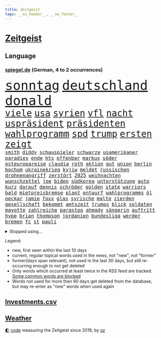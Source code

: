 ```yaml
---
title: Zeitgeist
tags: __no_header__, __no_footer__
---
```


# [Zeitgeist](https://oliz.io/zeitgeist/)

## Language

<h3><a href="https://www.spiegel.de" target="_blank">spiegel.de</a> (German, 4 to 2 occurrences)</h3>
<p style="font-family:monospace">
<span style="font-size:32pt"><a href="news_links.html#sonntag" class="current">sonntag</a></span>
<span style="font-size:32pt"><a href="news_links.html#deutschland" class="current">deutschland</a></span>
<span style="font-size:32pt"><a href="news_links.html#donald" class="current">donald</a></span>
<br>
<span style="font-size:22pt"><a href="news_links.html#viele" class="current">viele</a></span>
<span style="font-size:22pt"><a href="news_links.html#usa" class="current">usa</a></span>
<span style="font-size:22pt"><a href="news_links.html#syrien" class="current">syrien</a></span>
<span style="font-size:22pt"><a href="news_links.html#vfl" class="current">vfl</a></span>
<span style="font-size:22pt"><a href="news_links.html#nacht" class="current">nacht</a></span>
<span style="font-size:22pt"><a href="news_links.html#uspräsident" class="current">uspräsident</a></span>
<span style="font-size:22pt"><a href="news_links.html#präsidenten" class="current">präsidenten</a></span>
<span style="font-size:22pt"><a href="news_links.html#wahlprogramm" class="new">wahlprogramm</a></span>
<span style="font-size:22pt"><a href="news_links.html#spd" class="current">spd</a></span>
<span style="font-size:22pt"><a href="news_links.html#trump" class="current">trump</a></span>
<span style="font-size:22pt"><a href="news_links.html#ersten" class="current">ersten</a></span>
<span style="font-size:22pt"><a href="news_links.html#zeigt" class="current">zeigt</a></span>
<br>
<span style="font-size:12pt"><a href="news_links.html#smith" class="current">smith</a></span>
<span style="font-size:12pt"><a href="news_links.html#diddy" class="current">diddy</a></span>
<span style="font-size:12pt"><a href="news_links.html#schauspieler" class="current">schauspieler</a></span>
<span style="font-size:12pt"><a href="news_links.html#schwarze" class="current">schwarze</a></span>
<span style="font-size:12pt"><a href="news_links.html#usamerikaner" class="current">usamerikaner</a></span>
<span style="font-size:12pt"><a href="news_links.html#paradies" class="current">paradies</a></span>
<span style="font-size:12pt"><a href="news_links.html#ende" class="current">ende</a></span>
<span style="font-size:12pt"><a href="news_links.html#hts" class="new">hts</a></span>
<span style="font-size:12pt"><a href="news_links.html#offenbar" class="current">offenbar</a></span>
<span style="font-size:12pt"><a href="news_links.html#markus" class="current">markus</a></span>
<span style="font-size:12pt"><a href="news_links.html#söder" class="current">söder</a></span>
<span style="font-size:12pt"><a href="news_links.html#osteuropareise" class="new">osteuropareise</a></span>
<span style="font-size:12pt"><a href="news_links.html#claudia" class="current">claudia</a></span>
<span style="font-size:12pt"><a href="news_links.html#roth" class="current">roth</a></span>
<span style="font-size:12pt"><a href="news_links.html#aktion" class="current">aktion</a></span>
<span style="font-size:12pt"><a href="news_links.html#gut" class="current">gut</a></span>
<span style="font-size:12pt"><a href="news_links.html#union" class="current">union</a></span>
<span style="font-size:12pt"><a href="news_links.html#berlin" class="current">berlin</a></span>
<span style="font-size:12pt"><a href="news_links.html#bochum" class="current">bochum</a></span>
<span style="font-size:12pt"><a href="news_links.html#ukrainekrieg" class="current">ukrainekrieg</a></span>
<span style="font-size:12pt"><a href="news_links.html#kyjiw" class="current">kyjiw</a></span>
<span style="font-size:12pt"><a href="news_links.html#meldet" class="current">meldet</a></span>
<span style="font-size:12pt"><a href="news_links.html#russischen" class="current">russischen</a></span>
<span style="font-size:12pt"><a href="news_links.html#drohnenangriff" class="current">drohnenangriff</a></span>
<span style="font-size:12pt"><a href="news_links.html#zerstört" class="current">zerstört</a></span>
<span style="font-size:12pt"><a href="news_links.html#2025" class="current">2025</a></span>
<span style="font-size:12pt"><a href="news_links.html#weihnachten" class="current">weihnachten</a></span>
<span style="font-size:12pt"><a href="news_links.html#wunschzettel" class="current">wunschzettel</a></span>
<span style="font-size:12pt"><a href="news_links.html#joe" class="current">joe</a></span>
<span style="font-size:12pt"><a href="news_links.html#biden" class="current">biden</a></span>
<span style="font-size:12pt"><a href="news_links.html#südkorea" class="current">südkorea</a></span>
<span style="font-size:12pt"><a href="news_links.html#unterstützung" class="current">unterstützung</a></span>
<span style="font-size:12pt"><a href="news_links.html#auto" class="current">auto</a></span>
<span style="font-size:12pt"><a href="news_links.html#kurz" class="current">kurz</a></span>
<span style="font-size:12pt"><a href="news_links.html#darauf" class="current">darauf</a></span>
<span style="font-size:12pt"><a href="news_links.html#dennis" class="current">dennis</a></span>
<span style="font-size:12pt"><a href="news_links.html#schröder" class="current">schröder</a></span>
<span style="font-size:12pt"><a href="news_links.html#golden" class="current">golden</a></span>
<span style="font-size:12pt"><a href="news_links.html#state" class="current">state</a></span>
<span style="font-size:12pt"><a href="news_links.html#warriors" class="current">warriors</a></span>
<span style="font-size:12pt"><a href="news_links.html#bald" class="current">bald</a></span>
<span style="font-size:12pt"><a href="news_links.html#mietpreisbremse" class="current">mietpreisbremse</a></span>
<span style="font-size:12pt"><a href="news_links.html#plant" class="current">plant</a></span>
<span style="font-size:12pt"><a href="news_links.html#entwurf" class="current">entwurf</a></span>
<span style="font-size:12pt"><a href="news_links.html#wahlprogramms" class="new">wahlprogramms</a></span>
<span style="font-size:12pt"><a href="news_links.html#öl" class="current">öl</a></span>
<span style="font-size:12pt"><a href="news_links.html#neckar" class="current">neckar</a></span>
<span style="font-size:12pt"><a href="news_links.html#jamie" class="current">jamie</a></span>
<span style="font-size:12pt"><a href="news_links.html#foxx" class="new">foxx</a></span>
<span style="font-size:12pt"><a href="news_links.html#glas" class="current">glas</a></span>
<span style="font-size:12pt"><a href="news_links.html#syrische" class="current">syrische</a></span>
<span style="font-size:12pt"><a href="news_links.html#malte" class="current">malte</a></span>
<span style="font-size:12pt"><a href="news_links.html#zierden" class="new">zierden</a></span>
<span style="font-size:12pt"><a href="news_links.html#gesellschaft" class="current">gesellschaft</a></span>
<span style="font-size:12pt"><a href="news_links.html#bekommt" class="current">bekommt</a></span>
<span style="font-size:12pt"><a href="news_links.html#amtszeit" class="current">amtszeit</a></span>
<span style="font-size:12pt"><a href="news_links.html#trumps" class="current">trumps</a></span>
<span style="font-size:12pt"><a href="news_links.html#blick" class="current">blick</a></span>
<span style="font-size:12pt"><a href="news_links.html#soldaten" class="current">soldaten</a></span>
<span style="font-size:12pt"><a href="news_links.html#mayotte" class="new">mayotte</a></span>
<span style="font-size:12pt"><a href="news_links.html#zahlreiche" class="current">zahlreiche</a></span>
<span style="font-size:12pt"><a href="news_links.html#parastoo" class="new">parastoo</a></span>
<span style="font-size:12pt"><a href="news_links.html#ahmady" class="new">ahmady</a></span>
<span style="font-size:12pt"><a href="news_links.html#sängerin" class="current">sängerin</a></span>
<span style="font-size:12pt"><a href="news_links.html#auftritt" class="current">auftritt</a></span>
<span style="font-size:12pt"><a href="news_links.html#hype" class="current">hype</a></span>
<span style="font-size:12pt"><a href="news_links.html#brian" class="current">brian</a></span>
<span style="font-size:12pt"><a href="news_links.html#thompson" class="current">thompson</a></span>
<span style="font-size:12pt"><a href="news_links.html#jordanien" class="current">jordanien</a></span>
<span style="font-size:12pt"><a href="news_links.html#bundesliga" class="current">bundesliga</a></span>
<span style="font-size:12pt"><a href="news_links.html#werder" class="current">werder</a></span>
<span style="font-size:12pt"><a href="news_links.html#bremen" class="current">bremen</a></span>
<span style="font-size:12pt"><a href="news_links.html#fc" class="current">fc</a></span>
<span style="font-size:12pt"><a href="news_links.html#st" class="current">st</a></span>
<span style="font-size:12pt"><a href="news_links.html#pauli" class="current">pauli</a></span>
</p>
<details>
<summary>Stopped using...</summary>
<p class="former" style="font-size:12pt">
nachfolge(1516) schwarzen(1516) kauft(1515) digitalisierung(1514) humanitäre(1514) liverpool(1514) ruhe(1514) sonne(1514) wechselt(1514) brüssel(1513) dienst(1513) genannt(1513) klaren(1513) konzerne(1513) niederländische(1513) private(1513) unabhängige(1513) versuch(1513) flughafen(1512) identifiziert(1512) nazis(1512) villa(1512) amsterdam(1511) erteilt(1511) falsche(1511) favoriten(1511) freiheitsstrafe(1511) gestoßen(1511) hieß(1511) ifoinstitut(1511) lust(1511) österreichs(1511) alpen(1510) angeklagter(1510) atmosphäre(1510) geholt(1510) schaltet(1510) deutlichen(1509) doppelt(1509) entdeckte(1509) golf(1509) jüngeren(1509) verbieten(1509) verhalten(1509) englischen(1508) enorm(1508) gehalten(1508) moderne(1508) schiedsrichter(1508) vermutlich(1508) aktuell(1507) arsenal(1507) hass(1507) hintergründe(1507) polizist(1507) sports(1507) wales(1507) überlebte(1507) beamten(1506) gefährlichen(1506) i(1506) interesse(1506) niederlande(1506) rassistische(1506) sinnvoll(1506) tötete(1506) wechseln(1506) botschaften(1505) mannschaft(1505) sicherheitsbehörden(1505) starten(1505) verlegt(1505) ausgeschlossen(1504) erschüttert(1504) ii(1504) infektion(1504) landkreis(1504) 2018(1503) betrieb(1503) durchsetzen(1503) innenministerium(1503) tödlicher(1503) ermöglichen(1502) infrage(1502) trainiert(1502) hotels(1501) pressestimmen(1501) erkenntnisse(1500) erneuten(1499) lebte(1499) löste(1499) stieg(1499) gefragt(1498) käufer(1498) möglichst(1498) schottland(1498) überraschung(1498) august(1497) besuchen(1497) eigener(1497) mehrfach(1497) rassistischen(1497) üben(1497) antisemitismus(1496) deals(1496) e(1496) enden(1496) kevin(1496) gesetze(1495) mitteln(1495) begriff(1494) demokratische(1494) töten(1494) auflagen(1493) küstenwache(1493) verbände(1493) verzichten(1491) ökonomen(1491) mecklenburgvorpommern(1490) katholische(1489) projekte(1488) entschuldigung(1485) automatisch(1482) großem(1481) prognose(1478) fehlende(1477) hilfen(1477) vfb(1476) dauert(1473) schock(1469) gebieten(1456) drohne(1450) rache(1449) einfache(1439) gewinne(1412) milliardär(1395) belästigung(1381) rückgang(1366) strecken(1349) orte(1347) verlag(1320) 38(1275) lehren(1272) umkämpften(1201) börsen(1181) entlasten(1163) vorfeld(1154) regierungschefin(1139) hendrik(1136) schülerin(1122) sank(1087) einziger(1083) verabschieden(1083) bat(1066) gefechte(1062) zusammenhalt(1055) positiven(1023) flughäfen(1021) samt(1006) gelöst(1002) spiegeltitelstory(1001) terror(1000) töchter(982) links(979) lindners(974) ausstieg(960) handys(957) hammer(946) schlamm(941) dahin(940) israelis(925) sinne(921) dänischen(915) japanische(915) budapest(914) stockholm(904) schwächen(903) risiken(892) misshandelt(891) finde(890) erlegen(874) folgten(870) rettungsaktion(870) usrepublikaner(870) schwächelt(868) antony(858) bürgergeld(843) giorgia(839) pleiten(838) kommunikation(811) kontroverse(809) tel(803) nationaltrainer(799) aviv(792) forschung(770) indonesien(769) künstlicher(767) verehrt(757) abgeben(749) überlebende(736) jüdische(735) technische(733) gast(731) roland(724) flogen(722) mächtige(720) 47(719) kieler(709) day(700) venedig(700) flaschen(680) getragen(672) befasst(670) bürokratie(669) 5000(666) weimar(662) läufer(657) 51(649) attackieren(649) stil(645) aufträge(639) gen(617) miami(615) umsetzen(615) überwunden(613) asylpolitik(611) wrack(610) betrunkener(609) kader(603) zeuge(602) zurückgetreten(594) dringt(593) schottischen(592) victor(591) lina(584) ost(582) forscherin(581) jagen(581) massenhaft(581) beine(578) einsturz(577) erstem(577) nachts(577) katrin(574) schief(572) auffällig(568) ereignis(564) pilot(561) vorgenommen(561) schockiert(557) gehandelt(555) 9(554) infolge(552) blamiert(550) sandra(544) staats(541) zügen(522) greta(521) prägte(516) ärmelkanal(513) afdpolitiker(499) surfen(499) goldene(495) leitartikel(493) nächster(490) froh(488) wegovy(488) butter(477) instagrampost(477) parlamentswahl(477) airport(473) militärhilfe(473) geöffnet(471) körperliche(469) dauerte(468) samstagabend(468) mary(462) tisch(461) goldenen(459) jon(459) dirk(457) arena(456) rekonstruktion(456) campus(455) kneipen(455) wohnviertel(455) afdchef(454) kontrollverlust(448) fußballfans(442) reformiert(441) spdgeneralsekretär(439) zurückhaltend(433) 12000(431) königshaus(428) verfolgte(427) sportlich(425) verschickt(425) expertin(422) emily(421) flüchtig(417) grenzregion(417) mobbing(413) ausfälle(412) taucht(411) ungerecht(411) wütend(406) intern(405) wiedervereinigung(404) kundgebung(402) bestätigte(401) einfachen(398) emotionaler(397) massaker(397) hamasgeiseln(395) nouripour(395) überraschende(395) eingedrungen(393) schlaf(389) rafah(388) sicherheitsgründen(388) versammelt(386) brandt(383) verwenden(381) fußballspieler(375) beyoncé(373) student(371) ampelpartner(369) manch(368) ehepaar(362) unruhen(354) erschoss(351) exprofi(349) simon(345) unwahrscheinlich(344) dorthin(343) playoffs(341) südosten(341) usdollar(340) grundgesetz(338) is(338) gerungen(337) verstößt(337) zeitalter(336) finanziellen(334) geschützt(331) spdabgeordnete(329) hochwasser(328) on(328) passte(325) frustriert(323) präsentierte(323) 180(322) spekulationen(322) can(319) 1980(316) katz(315) passagier(313) japaner(312) meere(310) senator(308) western(306) 2006(305) sächsische(305) konkurrentin(301) go(300) gefühlt(299) lutz(299) 65jährige(297) begraben(296) spottet(296) abgewiesen(294) wgzimmerpreise(293) korrigiert(290) solches(289) ampelstreit(288) pferd(288) bundesstraße(279) verschwindet(279) regionalzug(274) 17jähriger(273) ewigkeit(271) fair(271) sitze(271) frist(269) maximilian(269) falschinformationen(265) kimmel(263) major(262) anschließenden(261) superstars(261) eindeutig(260) rhetorik(259) kreativ(258) marseille(257) ruth(257) filmset(256) persönlichkeit(256) techmilliardär(256) versöhnung(256) ringe(253) jamal(252) musiala(252) genervt(251) vielfach(250) vertritt(249) klassenerhalt(248) koch(248) widmet(247) auftreten(246) award(246) geschoben(246) auswärtigen(244) vermont(244) prahlt(240) parlaments(239) fußballbund(236) strahlkraft(236) köpfe(235) chronik(231) fangen(231) set(231) aufräumarbeiten(228) abgeschoben(226) lachgas(226) rechnung(226) straßenbahn(226) louis(225) hunderttausenden(224) türen(224) iraner(223) bejubelt(218) düstere(218) verlobung(218) schürt(215) aufgebrochen(214) bruno(214) loben(214) verunsichert(214) aufhebung(213) konzerten(213) ungewollt(213) worüber(211) flair(210) johnson(210) usgericht(210) vergisst(209) indiana(206) parkplatz(206) amtsträger(204) angeschlossen(203) hals(203) vodafone(203) 28jährige(200) clip(198) verdachtsfall(198) polarisiert(197) begeisterung(196) haare(196) taktik(196) verlegen(196) alarmstufe(195) bnd(195) brötchen(195) hagel(195) umzug(195) unterhalten(194) verschärfung(194) azubis(193) russlandukrainenews(193) voraussetzungen(193) wüst(192) haie(191) ignorieren(191) genauen(190) regensburg(190) gefährliches(189) moderatorin(189) intensiven(188) match(188) schumachers(188) geteilt(187) psychischer(187) enkelin(185) krimi(185) rasmus(184) basketballliga(183) usbehörden(182) albanien(179) steven(179) griechischen(178) tierischer(178) sicherheitsberater(176) hut(172) kryptowährungen(172) ähnelt(172) 23jähriger(171) apotheken(171) verschiedener(171) /(170) surfer(169) verwaltungsgericht(168) co₂ausstoß(167) aufgetreten(166) erlangte(166) fluch(166) schutt(165) einreiseverbot(164) jubelt(164) niedrigste(164) redaktion(164) spdfraktion(163) indische(162) wahlkreis(162) gleichen(161) mac(161) wussten(160) auswärtsspiel(159) lindenberg(159) postings(159) waldbrand(159) nazideutschland(157) linkenchefin(156) reichste(156) spuckt(156) verabschiedete(156) jemandem(155) heiratet(154) maskottchen(154) raue(154) alliierten(153) 27jähriger(152) 33jähriger(151) königliche(151) psychotherapeut(151) indonesischen(150) müdigkeit(150) wars(150) eingebrochen(149) hollywoodstars(149) mcdonald's(149) usmilitär(149) umgesetzt(148) beifahrer(147) usautobauer(147) ansiedlung(146) aufzuhalten(145) friseur(145) gazastadt(145) jong(145) un(145) dieselbe(144) riecht(144) stünden(143) demokrat(142) hofer(142) schalteten(142) blutige(141) kinderbuch(141) auszugeben(140) gefürchtet(140) küren(140) rudert(140) 38jährige(139) neudelhi(139) schilderte(137) ausgetreten(135) bemühungen(135) geschah(135) gregg(135) inlandsgeheimdienst(135) pretty(135) präsidentschaft(135) erkrankungen(134) harmonie(134) 41(133) angekündigte(133) reisenden(133) abnehmspritzen(132) atlantik(132) sicherte(132) trauma(132) america(131) inside(131) kriselnde(131) behauptungen(130) simone(130) bundestags(129) privatleben(129) tony(129) wohnraum(129) aufschlag(128) ausgeschieden(127) erschließen(126) sympathien(126) drohenden(125) schlusslicht(125) brannten(124) haar(123) melania(123) merz'(123) extinction(122) rebellion(122) lächerlich(121) bswchefin(120) personalie(120) anschlagsplänen(119) erschießt(119) gefängnisse(119) mobilisieren(119) öffentlicher(119) schmuggeln(118) wischen(118) demokratin(117) junior(117) kontrahenten(117) besuche(116) lehrt(116) moreno(116) analysen(115) erweist(115) jd(114) pitzke(114) vance(114) anstrengend(113) rechtsextrem(113) vorstände(113) waffenbesitz(113) erfand(112) karriereberaterin(112) slogan(112) zögern(112) bolivien(111) forscherteam(111) kreuzfahrt(111) nachwuchshoffnung(111) renommiertesten(111) vorgegangen(111) bundesjustizminister(110) kurzen(110) widerspruch(110) auslöst(109) gestaltet(109) francesca(108) gelber(108) notlanden(107) j(106) konkreter(106) renate(106) ampelkrise(105) konjunkturflaute(105) leistet(105) lukaschenko(105) rückschläge(105) steuerbetrug(105) autokrat(104) reformieren(104) vorschlägen(104) 69(103) abtreibung(103) bedrohlich(103) kalifornischen(103) fremd(102) autokraten(101) erleichtern(101) hans(101) härtesten(101) sahin(101) vernichtet(101) ermöglicht(100) imane(100) khelif(100) ozempic(100) tagesordnung(100) viermal(100) 18000(99) dichtmachen(99) diebesgut(99) geschlecht(99) formiert(98) militante(98) gutachter(97) norddeutschen(97) stichelt(97) strömung(97) busunfall(96) drohten(96) nelles(96) prallen(96) brennender(95) kilometerweit(95) randale(95) unabhängigkeit(95) geruchssinn(94) würzburg(94) mutig(93) illusion(92) kloster(92) organisationen(92) ausgezeichnete(91) bemerkbar(91) frauenrechte(91) landesweit(91) nick(91) technischer(91) dauerstreit(90) stritt(90) breakerin(89) jakarta(89) paketen(89) podcaster(89) uspräsidentschaftswahl(89) gesichtserkennung(88) gíslason(88) letztlich(88) professionell(88) tasse(88) traditionsklub(88) unterliefen(88) weitaus(88) arne(87) finanzexperte(87) halbwegs(87) hochzeitsgesellschaft(87) beruht(86) doha(86) erfahre(86) importen(86) lehrkraft(86) ruderte(86) wohngebiete(86) alarmierende(85) greifswald(85) katastrophen(85) legendenumrankten(85) 55(84) ajax(84) aken(84) anhängern(84) behaupteten(84) familienvater(84) gunn(84) neigen(84) rachael(84) zurückgeworfen(84) öffnung(84) gegenangriff(83) lobende(83) nachhaltig(83) california(82) garantieren(82) trieb(82) with(82) zerfällt(82) 30000(81) absender(81) fackel(81) 94(80) andernfalls(80) bekämpft(80) egoistisch(80) flüchtete(80) ines(80) klauen(80) mahnung(80) heidi(79) lehramt(79) 32jähriger(78) 91(78) ausweitung(78) gropp(78) luis(78) reint(78) schwerdtner(78) umbauen(78) videospiele(78) vorgemacht(78) zuständig(78) call(77) sicherheitsbedenken(77) sogenanntem(77) trumpfan(77) bemerkte(76) fahrlässiger(76) gedicht(76) guardian(76) mobilisiert(76) strafstöße(76) uskorrespondent(76) usverteidigungsministerium(76) werkzeug(76) dc(75) gutem(75) jüterbog(75) komplexe(75) stücke(75) asylrecht(74) austria(74) beschimpfte(74) diebstähle(74) erreichte(74) kambodscha(74) kramatorsk(74) mauerfall(74) nevada(74) usbundesstaaten(74) verrohung(74) zulässig(74) dua(73) gastgeberland(73) hvaldimir(73) lipa(73) spionagewal(73) südfrankreich(73) überfalls(73) banner(72) instrumentalisierung(72) auslandsreise(71) dfbkapitän(71) golflegende(71) nochmals(71) udo(71) anwendungen(70) ausgewiesen(70) befugnisse(70) dfbkader(70) gestiegenen(70) teller(70) uskriegsschiffs(70) uss(70) vorangehen(70) bereisen(69) geküsst(69) zurückzutreten(69) braunschweig(68) flexibilität(68) miller(68) missgeschick(68) populären(68) schwärmen(68) wahlleiter(68) dancing(67) dargestellt(67) essenziell(67) how(67) ligaspiel(67) schönheitsideale(67) begehen(66) fregatte(66) grenzübergang(66) kulturen(66) dreieinhalb(65) garage(65) tricksereien(65) armes(64) austragen(64) empathie(64) são(64) direktor(63) führungsrolle(63) leistungsfähigere(63) akzeptiert(62) beneiden(62) grammy(62) hof(62) macheten(62) stöcken(62) uschiphersteller(62) absolute(61) ausgebrannte(61) autokratien(61) ernannten(61) heimarbeit(61) vda(61) yair(61) nationalparks(60) regnet(60) spiegelkorrespondenten(60) verlobte(60) verschwörungstheoretiker(60) zerbröselt(60) angesagtesten(59) beisein(59) flutopfer(59) keinesfalls(59) lehrerinnen(59) schreckensszenario(59) angefühlt(58) durchzuführen(58) wählern(58) anzulocken(57) nrwministerpräsident(57) vermasselt(57) abos(56) achtmalige(56) angefangen(56) carolabrücke(56) geworben(56) hecking(56) inter(56) jahn(56) loslassen(56) lügner(56) saintgermain(56) ungewöhnlicher(56) ahnt(55) drogenbanden(55) linksextremistischen(55) räumte(55) unberechenbar(55) frisur(54) alternativvorschlag(53) inszeniertes(53) studiert(53) 1999(52) husten(52) intelfabrik(52) psychogramm(52) statements(52) transportieren(52) verirrt(52) vertrieb(52) beschwört(51) dreierpack(51) elfjähriger(51) erzbischof(51) filmbranche(51) frauenhaus(51) germany(51) gewahrt(51) ruinen(51) stabschefin(51) negativen(50) night(50) pinkelt(50) saturday(50) sozialdemokratie(50) tiktokvideo(50) verrückt(50) fridays(49) future(49) ilk(49) latinos(49) çağla(49) arizona(48) lungenentzündung(48) nacktfotos(48) paula(48) rängen(48) sandkasten(48) verarbeitet(48) dauer(47) einfamilienhaus(47) evangelische(47) kriegsschiff(47) neapel(47) nflstar(47) verborgenen(47) ansagen(46) ausgezählt(46) ewige(46) parks(46) selbstmord(46) dateien(45) ishiba(45) nadel(45) shigeru(45) stimmabgabe(45) verbündeter(45) wählergruppen(45) ausgekundschaftet(44) brady(44) klimaaktivistinnen(44) mithu(44) revolutionäre(44) sanyal(44) schweizerin(44) wahlnacht(44) beutel(43) chip(43) furrer(43) kunsthalle(43) muriel(43) regierungserklärung(43) aufhörte(42) maler(42) pink(42) raketenbeschuss(42) supermodel(42) aires(41) buenos(41) bundeskanzleramt(41) fünfprozenthürde(41) kern(41) scheidender(41) uszerstörer(41) junges(40) kotropfen(40) landtagspräsident(40) sweeney(40) verlieben(40) zugfahrt(40) ausfliegen(39) canterbury(39) hauptsitz(39) umfunktioniert(39) weißes(39) 42jährige(38) autoritär(38) vergessene(38) wahlkampfgetöse(38) bindung(37) buxtehude(37) entgegenkommen(37) gazakonflikt(37) ingenieure(37) legislatur(37) nationalteam(37) preisentwicklung(37) befreiungsschlag(36) gary(36) graben(36) schifffahrt(36) harris’(35) schriftstellerinnen(35) staatsfernsehen(35) thunberg(35) untersuchten(35) videospielen(35) andrés(34) ausschreibung(34) fraktionen(34) kohlendioxid(34) machbar(34) most(34) oberstem(34) abschrecken(33) büros(33) costner(33) deutschlandreise(33) oscarpreisträgern(33) prophetische(33) pöbeleien(33) tuchel(33) wc(33) aok(32) barrymore(32) branchenverband(32) drew(32) emirat(32) erkranken(32) grundlagen(32) knüpft(32) manipulieren(32) orchester(32) praxen(32) sonntagmorgen(32) speichern(32) journalismus(31) morales(31) zurückzudrängen(31) anklicken(30) erwarteten(30) interessantesten(30) mitgeteilt(30) ora(30) schulsystem(30) sklaverei(30) anheben(29) ausgezahlt(29) bundestagsabgeordneten(29) leser(29) leserinnen(29) meditieren(29) qual(29) aussetzung(28) gegenseite(28) intranet(28) misstrauisch(28) shell(28) überzieht(28) eingeweiht(27) kompetenz(27) schubert(27) delfine(26) militärstützpunkt(26) rwe(26) 80000(25) angriffskriegs(25) down(25) fluchtnovelle(25) gefallenen(25) reaktiviert(25) schwärmt(25) braun(24) dreesen(24) dummheit(24) hauptgrund(24) janchristian(24) leistungsträger(24) minderjähriger(24) modeschöpfer(24) onlineportal(24) personalien(24) polizeikontrolle(24) zweitrangig(24) zügige(24) antisemitismusresolution(23) cent(23) erweckt(23) eugipfel(23) gruppenantrag(23) kompromisse(23) nordkoreanische(23) romeo(23) umzugehen(23) versicherungen(23) zünden(23) 45000(22) ey(22) flaute(22) ikonisches(22) konzernen(22) überholen(22) filmsatire(21) gladiator(21) lufthansamaschine(21) medikamentenengpässe(21) ridley(21) selbstbewusst(21) vierteljahrhundert(21) überweisung(21) ablehnen(20) gipfeltreffen(20) maischberger(20) populistin(20) sondierungsgespräche(20) verantwortungslos(20) 53jährige(19) asylantrag(19) burgern(19) märtyrer(19) sendungen(19) sondierung(19) ölminister(19) bekennender(18) duty(18) zurückgestellt(18) antike(17) augsburggablingen(17) gegenseitiger(17) lissabon(17) postkarten(17) tarifstreit(17) clever(16) kippe(16) soccer(16) stabile(16) trumpberater(16) chalamet(15) kees(15) lieferwagen(15) timothée(15) türmen(15) weltkriege(15) wonderen(15) benner(14) entschlossen(14) nbasaison(14) reiches(14) tathergang(14) witzen(14) bedient(13) eingespannt(13) evo(13) landesverbandes(13) stuttgarts(13) überfälle(13) fahre(12) jahrhundertunwetter(12) kunstfigur(12) soli(12) unoklimakonferenz(12) verabreicht(12) fußballklub(11) gefängnismitarbeiter(11) justizvollzugsanstalt(11) letztem(11) merkwürdige(11) nordkoreanischer(11) profil(11) smog(11) university(11) unwetterkatastrophe(11) wirtschaftsgipfel(11)
</p>
</details>
<p>Legend:
<ul>
<li><span class="new">new</span>, first seen within the last 10 days</li>
<li><span class="current">current</span>, regular topical words used in the news, not "new", not "former"</li>
<li><span class="former">former(days span relevant)</span>, not used in the last 30 days, but still re-occurring enough to not get deleted</li>
<li>Only words which occurred at least twice in the RSS feed are tracked. <a href="language/filters.py">Some common words are blocked</a></li>
<li>Words not used for more than 90 days get deleted from the database, but may re-enter as "new" words when used again</li>
</ul>
</p>

## [Investments](investments.html)[.csv](investments.csv)

## [Weather](weather.html)

<footer>
<a href="javascript:toggleTheme()" class="nav">🌓</a>
<a href="https://github.com/ooz/zeitgeist">code</a> measuring the Zeitgeist since 2019, by <a href="https://oliz.io">oz</a>
</footer>
